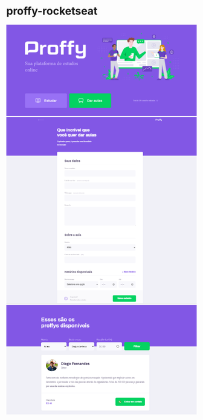 # proffy-rocketseat
<img src="https://github.com/tais-antunes/proffy-rocketseat/blob/master/public/images/projeto-final/proffy1.PNG">
<img src="https://github.com/tais-antunes/proffy-rocketseat/blob/master/public/images/projeto-final/proffy2.PNG">
<img src="https://github.com/tais-antunes/proffy-rocketseat/blob/master/public/images/projeto-final/proffy3.PNG">






